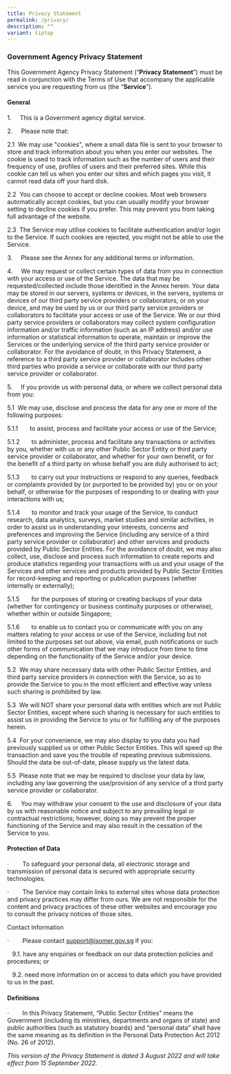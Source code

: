 ```yaml
---
title: Privacy Statement
permalink: /privacy/
description: ""
variant: tiptap
---
```

<h3><strong>Government Agency Privacy Statement</strong></h3>
<p>This Government Agency Privacy Statement (“<strong>Privacy Statement</strong>”)
must be read in conjunction with the Terms of Use that accompany the applicable
service you are requesting from us (the “<strong>Service</strong>”).</p>
<h4><strong>General</strong></h4>
<p>1.&nbsp;&nbsp;&nbsp;&nbsp; This is a Government agency digital service.</p>
<p>2.&nbsp;&nbsp;&nbsp;&nbsp; Please note that:</p>
<p>2.1&nbsp; We may use "cookies", where a small data file is sent to your
browser to store and track information about you when you enter our websites.
The cookie is used to track information such as the number of users and
their frequency of use, profiles of users and their preferred sites. While
this cookie can tell us when you enter our sites and which pages you visit,
it cannot read data off your hard disk.</p>
<p>2.2&nbsp; You can choose to accept or decline cookies. Most web browsers
automatically accept cookies, but you can usually modify your browser setting
to decline cookies if you prefer. This may prevent you from taking full
advantage of the website.</p>
<p>2.3&nbsp; The Service may utilise cookies to facilitate authentication
and/or login to the Service. If such cookies are rejected, you might not
be able to use the Service.</p>
<p>3.&nbsp;&nbsp;&nbsp;&nbsp; Please see the Annex for any additional terms
or information.</p>
<p>4.&nbsp;&nbsp;&nbsp;&nbsp; We may request or collect certain types of
data from you in connection with your access or use of the Service. The
data that may be requested/collected include those identified in the Annex
herein. Your data may be stored in our servers, systems or devices, in
the servers, systems or devices of our third party service providers or
collaborators, or on your device, and may be used by us or our third party
service providers or collaborators to facilitate your access or use of
the Service. We or our third party service providers or collaborators may
collect system configuration information and/or traffic information (such
as an IP address) and/or use information or statistical information to
operate, maintain or improve the Services or the underlying service of
the third party service provider or collaborator. For the avoidance of
doubt, in this Privacy Statement, a reference to a third party service
provider or collaborator includes other third parties who provide a service
or collaborate with our third party service provider or collaborator.</p>
<p>5.&nbsp;&nbsp;&nbsp;&nbsp; If you provide us with personal data, or where
we collect personal data from you:</p>
<p>5.1&nbsp; We may use, disclose and process the data for any one or more
of the following purposes:</p>
<p>5.1.1&nbsp;&nbsp;&nbsp;&nbsp;&nbsp;&nbsp; to assist, process and facilitate
your access or use of the Service;</p>
<p>5.1.2&nbsp;&nbsp;&nbsp;&nbsp;&nbsp;&nbsp; to administer, process and facilitate
any transactions or activities by you, whether with us or any other Public
Sector Entity or third party service provider or collaborator, and whether
for your own benefit, or for the benefit of a third party on whose behalf
you are duly authorised to act;</p>
<p>5.1.3&nbsp;&nbsp;&nbsp;&nbsp;&nbsp;&nbsp; to carry out your instructions
or respond to any queries, feedback or complaints provided by (or purported
to be provided by) you or on your behalf, or otherwise for the purposes
of responding to or dealing with your interactions with us;</p>
<p>5.1.4&nbsp;&nbsp;&nbsp;&nbsp;&nbsp;&nbsp; to monitor and track your usage
of the Service, to conduct research, data analytics, surveys, market studies
and similar activities, in order to assist us in understanding your interests,
concerns and preferences and improving the Service (including any service
of a third party service provider or collaborator) and other services and
products provided by Public Sector Entities. For the avoidance of doubt,
we may also collect, use, disclose and process such information to create
reports and produce statistics regarding your transactions with us and
your usage of the Services and other services and products provided by
Public Sector Entities for record-keeping and reporting or publication
purposes (whether internally or externally);</p>
<p>5.1.5&nbsp;&nbsp;&nbsp;&nbsp;&nbsp;&nbsp; for the purposes of storing
or creating backups of your data (whether for contingency or business continuity
purposes or otherwise), whether within or outside Singapore;</p>
<p>5.1.6&nbsp;&nbsp;&nbsp;&nbsp;&nbsp;&nbsp; to enable us to contact you
or communicate with you on any matters relating to your access or use of
the Service, including but not limited to the purposes set out above, via
email, push notifications or such other forms of communication that we
may introduce from time to time depending on the functionality of the Service
and/or your device.</p>
<p>5.2&nbsp; We may share necessary data with other Public Sector Entities,
and third party service providers in connection with the Service, so as
to provide the Service to you in the most efficient and effective way unless
such sharing is prohibited by law.</p>
<p>5.3&nbsp; We will NOT share your personal data with entities which are
not Public Sector Entities, except where such sharing is necessary for
such entities to assist us in providing the Service to you or for fulfilling
any of the purposes herein.</p>
<p>5.4&nbsp; For your convenience, we may also display to you data you had
previously supplied us or other Public Sector Entities. This will speed
up the transaction and save you the trouble of repeating previous submissions.
Should the data be out-of-date, please supply us the latest data.</p>
<p>5.5&nbsp; Please note that we may be required to disclose your data by
law, including any law governing the use/provision of any service of a
third party service provider or collaborator.</p>
<p>6.&nbsp;&nbsp;&nbsp;&nbsp; You may withdraw your consent to the use and
disclosure of your data by us with reasonable notice and subject to any
prevailing legal or contractual restrictions; however, doing so may prevent
the proper functioning of the Service and may also result in the cessation
of the Service to you.</p>
<h4><strong>Protection of Data</strong></h4>
<p>·&nbsp;&nbsp;&nbsp;&nbsp;&nbsp;&nbsp;&nbsp; To safeguard your personal
data, all electronic storage and transmission of personal data is secured
with appropriate security technologies.</p>
<p>·&nbsp;&nbsp;&nbsp;&nbsp;&nbsp;&nbsp;&nbsp; The Service may contain links
to external sites whose data protection and privacy practices may differ
from ours. We are not responsible for the content and privacy practices
of these other websites and encourage you to consult the privacy notices
of those sites.</p>
<p>Contact Information</p>
<p>·&nbsp;&nbsp;&nbsp;&nbsp;&nbsp;&nbsp;&nbsp; Please contact <a href="support@isomer.gov.sg" rel="noopener noreferrer nofollow" target="_blank">support@isomer.gov.sg</a> if
you:</p>
<p>&nbsp;&nbsp; 9.1. have any enquiries or feedback on our data protection
policies and procedures; or</p>
<p>&nbsp;&nbsp; 9.2. need more information on or access to data which you
have provided to us in the past.</p>
<h4><strong>Definitions</strong></h4>
<p>·&nbsp;&nbsp;&nbsp;&nbsp;&nbsp;&nbsp;&nbsp; In this Privacy Statement,
“Public Sector Entities” means the Government (including its ministries,
departments and organs of state) and public authorities (such as statutory
boards) and “personal data” shall have the same meaning as its definition
in the Personal Data Protection Act 2012 (No. 26 of 2012).</p>
<p><em>This version of the Privacy Statement is dated 3 August 2022 and will take effect from 15 September 2022.</em>
</p>